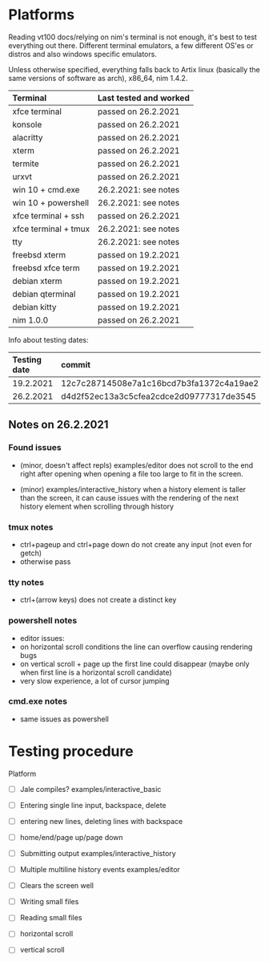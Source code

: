 
# Platforms

Reading vt100 docs/relying on nim's terminal is not enough, it's best to
test everything out there. Different terminal emulators, a few different OS'es
or distros and also windows specific emulators.

Unless otherwise specified, everything falls back to Artix linux (basically the same versions of software as arch), x86_64, nim 1.4.2.

| Terminal              | Last tested and worked                        |
| :--------             | :------------                                 |
| xfce terminal         | passed on 26.2.2021                           |
| konsole               | passed on 26.2.2021                           |
| alacritty             | passed on 26.2.2021                           |
| xterm                 | passed on 26.2.2021                           |
| termite               | passed on 26.2.2021                           |
| urxvt                 | passed on 26.2.2021                           |
| win 10 + cmd.exe      | 26.2.2021: see notes                          |
| win 10 + powershell   | 26.2.2021: see notes                          |
| xfce terminal + ssh   | passed on 26.2.2021                           |
| xfce terminal + tmux  | 26.2.2021: see notes                          |
| tty                   | 26.2.2021: see notes                          |
| freebsd xterm         | passed on 19.2.2021                           |
| freebsd xfce term     | passed on 19.2.2021                           |
| debian xterm          | passed on 19.2.2021                           |
| debian qterminal      | passed on 19.2.2021                           |
| debian kitty          | passed on 19.2.2021                           |
| nim 1.0.0             | passed on 26.2.2021                           |

Info about testing dates:

| Testing date | commit                                   |
| :----------- | :--------                                |
| 19.2.2021    | 12c7c28714508e7a1c16bcd7b3fa1372c4a19ae2 |
| 26.2.2021    | d4d2f52ec13a3c5cfea2cdce2d09777317de3545 |

## Notes on 26.2.2021

### Found issues

- (minor, doesn't affect repls) examples/editor does not scroll to the
end right after opening when opening a file too large to fit in the screen.

- (minor) examples/interactive_history when a history element is taller than the screen,
it can cause issues with the rendering of the next history element when scrolling
through history

### tmux notes

- ctrl+pageup and ctrl+page down do not create any input (not even for getch)
- otherwise pass

### tty notes

- ctrl+(arrow keys) does not create a distinct key

### powershell notes

- editor issues:
- on horizontal scroll conditions the line can overflow causing rendering bugs
- on vertical scroll + page up the first line could disappear (maybe only when first line is a horizontal scroll candidate)
- very slow experience, a lot of cursor jumping

### cmd.exe notes

- same issues as powershell

# Testing procedure

Platform
- [ ] Jale compiles?
examples/interactive_basic
- [ ] Entering single line input, backspace, delete
- [ ] entering new lines, deleting lines with backspace
- [ ] home/end/page up/page down
- [ ] Submitting output
examples/interactive_history
- [ ] Multiple multiline history events
examples/editor
- [ ] Clears the screen well
- [ ] Writing small files
- [ ] Reading small files
- [ ] horizontal scroll
- [ ] vertical scroll

